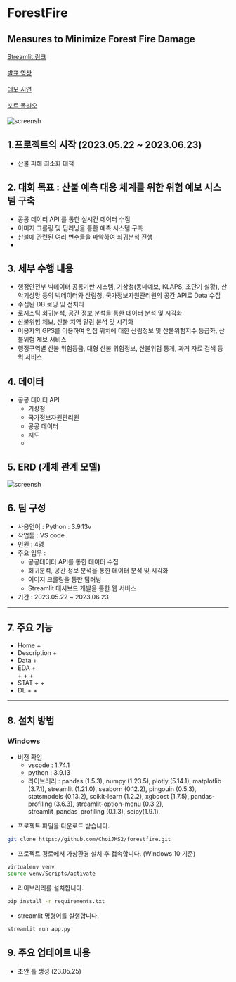 # ForestFire 
## Measures to Minimize Forest Fire Damage

[Streamlit 링크]() <br/><br/>
[발표 영상]() <br/><br/>
[데모 시연]() <br/><br/>
[포트 폴리오]() <br/><br/>
![screensh]()

## 1.프로젝트의 시작 (2023.05.22 ~ 2023.06.23)
- 산불 피해 최소화 대책 
 
## 2. 대회 목표 : 산불 예측 대응 체계를 위한 위험 예보 시스템 구축
- 공공 데이터 API 를 통한 실시간 데이터 수집
- 이미지 크롤링 및 딥러닝을 통한 예측 시스템 구축
- 산불에 관련된 여러 변수들을 파악하여 회귀분석 진행
- 
## 3. 세부 수행 내용
- 행정안전부 빅데이터 공통기반 시스템, 기상청(동네예보, KLAPS, 초단기 실황), 산악기상망 등의 빅데이터와 산림청, 국가정보자원관리원의 공간 API로 Data 수집
- 수집된 DB 로딩 및 전처리
- 로지스틱 회귀분석, 공간 정보 분석을 통한 데이터 분석 및 시각화
- 산불위험 제보, 산불 지역 알림 분석 및 시각화
- 이용자의 GPS를 이용하여 인접 위치에 대한 산림정보 및 산불위험지수 등급화, 산불위험 제보 서비스
- 행정구역별 산불 위험등급, 대형 산불 위험정보, 산불위험 통계, 과거 자료 검색 등의 서비스

## 4. 데이터
- 공공 데이터 API
  + 기상청
  + 국가정보자원관리원 
  + 공공 데이터
  + 지도
  + 
## 5. ERD (개체 관계 모델)
![screensh]()

## 6. 팀 구성
- 사용언어 : Python : 3.9.13v
- 작업툴 : VS code
- 인원 : 4명
- 주요 업무 :
  + 공공데이터 API를 통한 데이터 수집
  + 회귀분석, 공간 정보 분석을 통한 데이터 분석 및 시각화
  + 이미지 크롤링을 통한 딥러닝
  + Streamlit 대시보드 개발을 통한 웹 서비스
- 기간 : 2023.05.22 ~ 2023.06.23
***

## 7. 주요 기능
- Home
  + 
- Description
  + 
- Data
  +  
- EDA
  +   
  + 
  + 
  + 
- STAT
  + 
  + 
- DL
  + 
  + 
***

## 8. 설치 방법
### Windows
+ 버전 확인
    - vscode : 1.74.1
    - python : 3.9.13
    - 라이브러리 : pandas (1.5.3), numpy (1.23.5), plotly (5.14.1), matplotlib (3.7.1), streamlit (1.21.0), seaborn (0.12.2), pingouin (0.5.3), statsmodels (0.13.2), scikit-learn (1.2.2), xgboost (1.7.5), pandas-profiling (3.6.3), streamlit-option-menu (0.3.2), streamlit_pandas_profiling (0.1.3), scipy(1.9.1), 


- 프로젝트 파일을 다운로드 받습니다. 

```bash
git clone https://github.com/ChoiJMS2/forestfire.git
```

- 프로젝트 경로에서 가상환경 설치 후 접속합니다. (Windows 10 기준)
```bash
virtualenv venv
source venv/Scripts/activate
```

- 라이브러리를 설치합니다. 
```bash
pip install -r requirements.txt
```

- streamlit 명령어를 실행합니다. 
```bash
streamlit run app.py
```

## 9. 주요 업데이트 내용
- 초안 틀 생성 (23.05.25)